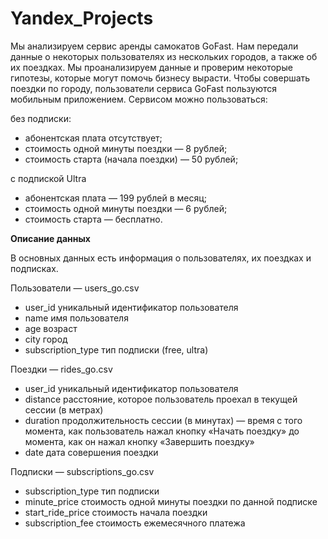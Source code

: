 # Yandex_Projects
Мы анализируем сервис аренды самокатов GoFast. Нам передали данные о некоторых пользователях из нескольких городов, а также об их поездках. Мы проанализируем данные и проверим некоторые гипотезы, которые могут помочь бизнесу вырасти. Чтобы совершать поездки по городу, пользователи сервиса GoFast пользуются мобильным приложением. Сервисом можно пользоваться:

без подписки:
- абонентская плата отсутствует;
- стоимость одной минуты поездки — 8 рублей;
- стоимость старта (начала поездки) — 50 рублей; 

с подпиской Ultra
- абонентская плата — 199 рублей в месяц;
- стоимость одной минуты поездки — 6 рублей;
- стоимость старта — бесплатно.

**Описание данных**

В основных данных есть информация о пользователях, их поездках и подписках.

Пользователи — users_go.csv
- user_id уникальный идентификатор пользователя
- name имя пользователя
- age возраст
- city город
- subscription_type тип подписки (free, ultra)

Поездки — rides_go.csv
- user_id уникальный идентификатор пользователя
- distance расстояние, которое пользователь проехал в текущей сессии (в метрах)
- duration продолжительность сессии (в минутах) — время с того момента, как пользователь нажал кнопку «Начать поездку» до момента, как он нажал кнопку «Завершить поездку»
- date дата совершения поездки

Подписки — subscriptions_go.csv
- subscription_type тип подписки
- minute_price стоимость одной минуты поездки по данной подписке
- start_ride_price стоимость начала поездки
- subscription_fee стоимость ежемесячного платежа
